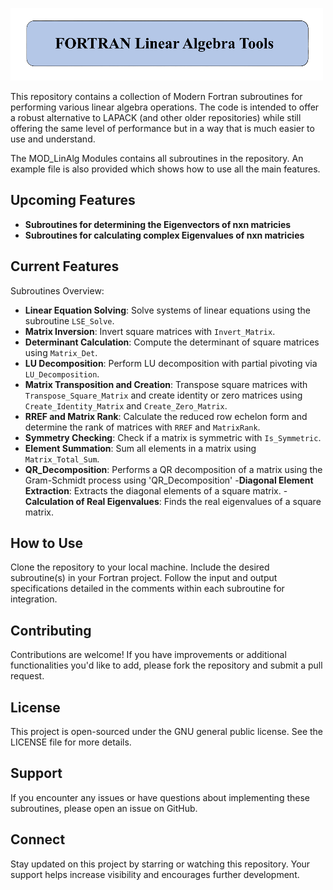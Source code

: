 ![FORTRAN Linear Algebra Tools](media/logo.png)

This repository contains a collection of Modern Fortran subroutines for performing various linear algebra operations. The code is intended to offer a robust alternative to LAPACK (and other older repositories) while still offering the same level of performance but in a way that is much easier to use and understand. 

The MOD_LinAlg Modules contains all subroutines in the repository. An example file is also provided which shows how to use all the main features. 

## Upcoming Features
- **Subroutines for determining the Eigenvectors of nxn matricies** 
- **Subroutines for calculating complex Eigenvalues of nxn matricies**

## Current Features
Subroutines Overview:
- **Linear Equation Solving**: Solve systems of linear equations using the subroutine `LSE_Solve`.
- **Matrix Inversion**: Invert square matrices with `Invert_Matrix`.
- **Determinant Calculation**: Compute the determinant of square matrices using `Matrix_Det`.
- **LU Decomposition**: Perform LU decomposition with partial pivoting via `LU_Decomposition`.
- **Matrix Transposition and Creation**: Transpose square matrices with `Transpose_Square_Matrix` and create identity or zero matrices using `Create_Identity_Matrix` and `Create_Zero_Matrix`.
- **RREF and Matrix Rank**: Calculate the reduced row echelon form and determine the rank of matrices with `RREF` and `MatrixRank`.
- **Symmetry Checking**: Check if a matrix is symmetric with `Is_Symmetric`.
- **Element Summation**: Sum all elements in a matrix using `Matrix_Total_Sum`.
- **QR_Decomposition**: Performs a QR decomposition of a matrix using the Gram-Schmidt process using 'QR_Decomposition'
-**Diagonal Element Extraction**: Extracts the diagonal elements of a square matrix.
-**Calculation of Real Eigenvalues**: Finds the real eigenvalues of a square matrix.

## How to Use
Clone the repository to your local machine.
Include the desired subroutine(s) in your Fortran project.
Follow the input and output specifications detailed in the comments within each subroutine for integration.

## Contributing
Contributions are welcome! If you have improvements or additional functionalities you'd like to add, please fork the repository and submit a pull request.

## License
This project is open-sourced under the GNU general public license. See the LICENSE file for more details.

## Support
If you encounter any issues or have questions about implementing these subroutines, please open an issue on GitHub.

## Connect
Stay updated on this project by starring or watching this repository. Your support helps increase visibility and encourages further development.
